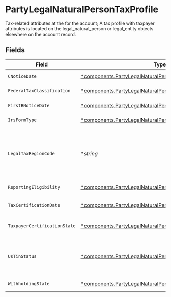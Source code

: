 # PartyLegalNaturalPersonTaxProfile

Tax-related attributes at the for the account; A tax profile with taxpayer attributes is located on the legal_natural_person or legal_entity objects elsewhere on the account record.


## Fields

| Field                                                                                                                                         | Type                                                                                                                                          | Required                                                                                                                                      | Description                                                                                                                                   | Example                                                                                                                                       |
| --------------------------------------------------------------------------------------------------------------------------------------------- | --------------------------------------------------------------------------------------------------------------------------------------------- | --------------------------------------------------------------------------------------------------------------------------------------------- | --------------------------------------------------------------------------------------------------------------------------------------------- | --------------------------------------------------------------------------------------------------------------------------------------------- |
| `CNoticeDate`                                                                                                                                 | [*components.PartyLegalNaturalPersonCNoticeDate](../../models/components/partylegalnaturalpersoncnoticedate.md)                               | :heavy_minus_sign:                                                                                                                            | C Notice date.                                                                                                                                |                                                                                                                                               |
| `FederalTaxClassification`                                                                                                                    | [*components.PartyLegalNaturalPersonFederalTaxClassification](../../models/components/partylegalnaturalpersonfederaltaxclassification.md)     | :heavy_minus_sign:                                                                                                                            | Federal tax classification.                                                                                                                   | C_CORPORATION                                                                                                                                 |
| `FirstBNoticeDate`                                                                                                                            | [*components.PartyLegalNaturalPersonFirstBNoticeDate](../../models/components/partylegalnaturalpersonfirstbnoticedate.md)                     | :heavy_minus_sign:                                                                                                                            | Initial B Notice date.                                                                                                                        |                                                                                                                                               |
| `IrsFormType`                                                                                                                                 | [*components.PartyLegalNaturalPersonIrsFormType](../../models/components/partylegalnaturalpersonirsformtype.md)                               | :heavy_minus_sign:                                                                                                                            | IRS form type.                                                                                                                                | W_8                                                                                                                                           |
| `LegalTaxRegionCode`                                                                                                                          | **string*                                                                                                                                     | :heavy_minus_sign:                                                                                                                            | Legal tax region must be "US" if provided W-9, otherwise must be a non-US country.                                                            | US                                                                                                                                            |
| `ReportingEligibility`                                                                                                                        | [*components.PartyLegalNaturalPersonReportingEligibility](../../models/components/partylegalnaturalpersonreportingeligibility.md)             | :heavy_minus_sign:                                                                                                                            | Tax reporting eligibility.                                                                                                                    | ELIGIBLE                                                                                                                                      |
| `TaxCertificationDate`                                                                                                                        | [*components.PartyLegalNaturalPersonTaxCertificationDate](../../models/components/partylegalnaturalpersontaxcertificationdate.md)             | :heavy_minus_sign:                                                                                                                            | Tax Certification date.                                                                                                                       |                                                                                                                                               |
| `TaxpayerCertificationState`                                                                                                                  | [*components.PartyLegalNaturalPersonTaxpayerCertificationState](../../models/components/partylegalnaturalpersontaxpayercertificationstate.md) | :heavy_minus_sign:                                                                                                                            | Taxpayer certification status.                                                                                                                | CERTIFIED                                                                                                                                     |
| `UsTinStatus`                                                                                                                                 | [*components.PartyLegalNaturalPersonUsTinStatus](../../models/components/partylegalnaturalpersonustinstatus.md)                               | :heavy_minus_sign:                                                                                                                            | United States Individual Taxpayer Identification Number (ITIN) status.                                                                        | PASSING                                                                                                                                       |
| `WithholdingState`                                                                                                                            | [*components.PartyLegalNaturalPersonWithholdingState](../../models/components/partylegalnaturalpersonwithholdingstate.md)                     | :heavy_minus_sign:                                                                                                                            | B/C Notice status.                                                                                                                            | FIRST_B_NOTICE_RECEIVED                                                                                                                       |